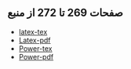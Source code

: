 
## صفحات  269  تا  272  از منبع

- [latex-tex](https://github.com/Maryam-Vatani/PNU_3991_AR/blob/main/Theory-of-Languages-and-Machines/%D8%A7%D8%B1%D8%A7%D8%A6%D9%87%20%D9%84%D8%A7%D8%AA%DA%A9/MVatani%20(P%20269%20-%20P%20272)%20-%20Latex.tex)
- [Latex-pdf](https://github.com/Maryam-Vatani/PNU_3991_AR/blob/main/Theory-of-Languages-and-Machines/%D8%A7%D8%B1%D8%A7%D8%A6%D9%87%20%D9%84%D8%A7%D8%AA%DA%A9/MVatani%20(P%20269%20-%20P%20272)%20-%20Latex.pdf)
- [Power-tex](https://github.com/Maryam-Vatani/PNU_3991_AR/blob/main/Theory-of-Languages-and-Machines/%D8%A7%D8%B1%D8%A7%D8%A6%D9%87%20%D9%84%D8%A7%D8%AA%DA%A9/MVatani%20(P%20269%20-%20P%20272)%20-%20Power.tex)
- [Power-pdf](https://github.com/Maryam-Vatani/PNU_3991_AR/blob/main/Theory-of-Languages-and-Machines/%D8%A7%D8%B1%D8%A7%D8%A6%D9%87%20%D9%84%D8%A7%D8%AA%DA%A9/MVatani%20(P%20269%20-%20P%20272)%20-%20Power.pdf)
